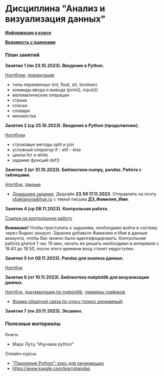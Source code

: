 # Дисциплина "Анализ и визуализация данных"

[__Информация о курсе__](https://github.com/Bakibak/Python_CM/blob/main/Лекции/Организационная%20часть.pdf)

[__Ведомость с оценками__](https://docs.google.com/spreadsheets/d/10_LYPeYgJ5l3Cvdfm7Acmyil5v7Fz8TMtd8FtxOYK9M/edit?usp=sharing)

### План занятий

__Занятие 1 (пн 23.10.2023). Введение в Python.__

[Ноутбуки](https://github.com/Bakibak/Python_CM/tree/main/Ноутбуки/Семинар%201), [презентация](https://github.com/Bakibak/Python_CM/blob/main/Лекции/Введение%20в%20Python.pdf)

- типы переменных (int, float, str, boolean)
- команды ввода и вывода (print(), input())
- математические операции
- строки
- списки
- словари
- множества

__Занятие 2 (ср 25.10.2023). Введение в Python (продолжение).__

[Ноутбуки](https://github.com/Bakibak/Python_CM/tree/main/Ноутбуки/Семинар%202)

- строковые методы split и join
- условный оператор if - elif - else
- циклы for и while
- задание функций def()
  
__Занятие 3 (вт 31.10.2023). Библиотеки numpy, pandas. Работа с таблицами.__

[Ноутбук](https://github.com/Bakibak/Python_CM/blob/main/Ноутбуки/Seminar_3_4.ipynb), [данные](https://github.com/Bakibak/Python_CM/blob/main/Данные/wine_reviews.csv.zip)

*  [Домашнее задание](https://github.com/Bakibak/Python_CM/blob/main/Ноутбуки/homework-practice-01.ipynb). Дедлайн **23.59 17.11.2023**. Отправлять на почту vbaklanova@hse.ru с темой письма **ДЗ_Фамилия_Имя**.            

__Занятие 4 (ср 08.11.2023). Контрольная работа.__

[Ссылка на контрольную работу](https://contest.yandex.ru/contest/45644)

__Внимание!__ Чтобы приступить к заданиям, необходимо войти в систему через Яндекс аккаунт. Заранее добавьте Фамилию и Имя в данные аккаунта, чтобы Вас можно было идентифицировать. Контрольная работа длится 1 час 10 мин, начать ее решать необходимо в интервале с 18.40 до 18.50, после этого времени вход станет недоступен. 

__Занятие 5 (чт 09.11.2023). Рandas для анализа данных.__

[Ноутбук](https://github.com/Bakibak/Python_CM/blob/main/Ноутбуки/Seminar_3_4.ipynb)

__Занятие 6 (пт 10.11.2023). Библиотека matplotlib для визуализации данных.__

[Ноутбук](https://github.com/Bakibak/Python_CM/blob/main/Ноутбуки/PROG_DA_06-1.ipynb), [документация по matplotlib](https://github.com/Bakibak/Python_CM/blob/main/Лекции/Matplotlib.book.pdf), [примеры графиков](https://matplotlib.org/stable/plot_types/basic/index.html)

* [Форма обратной связи по курсу (опрос анонимный)](https://forms.gle/JNMwZB2SLGzD3BWs5)

__Занятие 7 (пн 20.11.2023). Экзамен.__



### Полезные материалы
Книги:
* Марк Лутц "Изучаем python"

Онлайн-курсы:
* ["Поколение Python": курс для начинающих](https://stepik.org/course/58852/syllabus)
* https://www.kaggle.com/learn/pandas
